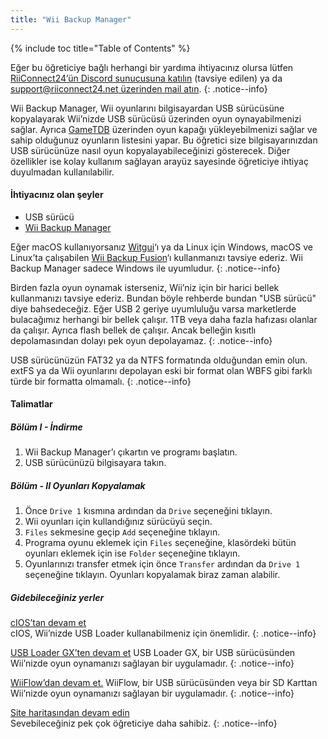 ```yaml
---
title: "Wii Backup Manager"
---
```


{% include toc title="Table of Contents" %}

Eğer bu öğreticiye bağlı herhangi bir yardıma ihtiyacınız olursa lütfen [RiiConnect24’ün Discord sunucusuna katılın](https://discord.gg/rc24) (tavsiye edilen) ya da [support@riiconnect24.net üzerinden mail atın](mailto:support@riiconnect24.net).
{: .notice--info}

Wii Backup Manager, Wii oyunlarını bilgisayardan USB sürücüsüne kopyalayarak Wii’nizde USB sürücüsü üzerinden oyun oynayabilmenizi sağlar. Ayrıca [GameTDB](https://gametdb.com/) üzerinden oyun kapağı yükleyebilmenizi sağlar ve sahip olduğunuz oyunların listesini yapar. Bu öğretici size bilgisayarınızdan USB sürücünüze nasıl oyun kopyalayabileceğinizi gösterecek. Diğer özellikler ise kolay kullanım sağlayan arayüz sayesinde öğreticiye ihtiyaç duyulmadan kullanılabilir.
#### İhtiyacınız olan şeyler

* USB sürücü
* [Wii Backup Manager](https://static.wiidatabase.de/Wii-Backup-Manager.zip)


Eğer macOS kullanıyorsanız [Witgui](https://desairem.com/wordpress/category/witgui-download/)‘ı ya da Linux için Windows, macOS ve Linux’ta çalışabilen [Wii Backup Fusion](https://github.com/larsenv/Wii-Backup-Fusion)‘ı kullanmanızı tavsiye ederiz. Wii Backup Manager sadece Windows ile uyumludur.
{: .notice--info}

Birden fazla oyun oynamak isterseniz, Wii’niz için bir harici bellek kullanmanızı tavsiye ederiz. Bundan böyle rehberde bundan "USB sürücü" diye bahsedeceğiz. Eğer USB 2 geriye uyumluluğu varsa marketlerde bulacağımız herhangi bir bellek çalışır. 1TB veya daha fazla hafızası olanlar da çalışır. Ayrıca flash bellek de çalışır. Ancak belleğin kısıtlı depolamasından dolayı pek oyun depolayamaz.
{: .notice--info}

USB sürücünüzün FAT32 ya da NTFS formatında olduğundan emin olun. extFS ya da Wii oyunlarını depolayan eski bir format olan WBFS gibi farklı türde bir formatta olmamalı.
{: .notice--info}

#### Talimatlar

##### Bölüm I - İndirme

1. Wii Backup Manager’ı çıkartın ve programı başlatın.
2. USB sürücünüzü bilgisayara takın.

##### Bölüm - II Oyunları Kopyalamak

1. Önce `Drive 1` kısmına ardından da `Drive` seçeneğini tıklayın.
2. Wii oyunları için kullandığınız sürücüyü seçin.
3. `Files` sekmesine geçip `Add` seçeneğine tıklayın.
4. Programa oyunu eklemek için `Files` seçeneğine, klasördeki bütün oyunları eklemek için ise `Folder` seçeneğine tıklayın.
5. Oyunlarınızı transfer etmek için önce `Transfer` ardından da `Drive 1` seçeneğine tıklayın. Oyunları kopyalamak biraz zaman alabilir.

##### Gidebileceğiniz yerler

[cIOS’tan devam et](cios)<br> cIOS, Wii’nizde USB Loader kullanabilmeniz için önemlidir.
{: .notice--info}

[USB Loader GX’ten devam et](usbloadergx) USB Loader GX, bir USB sürücüsünden Wii’nizde oyun oynamanızı sağlayan bir uygulamadır.
{: .notice--info}

[WiiFlow’dan devam et.](wiiflow) WiiFlow, bir USB sürücüsünden veya bir SD Karttan Wii’nizde oyun oynamanızı sağlayan bir uygulamadır.
{: .notice--info}

[Site haritasından devam edin](site-navigation)<br> Sevebileceğiniz pek çok öğreticiye daha sahibiz.
{: .notice--info}

